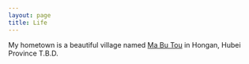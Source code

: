```yaml
---
layout: page
title: Life 
---
```


My hometown is a beautiful village named [Ma Bu Tou](https://slxiao.github.io/presentations/MyHometownMabutou.pdf) in Hongan, Hubei Province
T.B.D.
